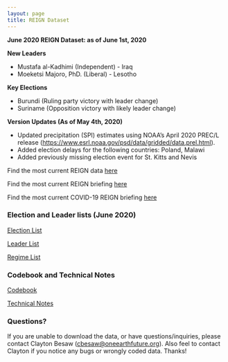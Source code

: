 ```yaml
---
layout: page
title: REIGN Dataset
---
```


**June 2020 REIGN Dataset: as of June 1st, 2020**

**New Leaders**
  * Mustafa al-Kadhimi (Independent) - Iraq
  * Moeketsi Majoro, PhD. (Liberal) - Lesotho
  
**Key Elections**
  * Burundi (Ruling party victory with leader change)
  * Suriname (Opposition victory with likely leader change)
    
**Version Updates (As of May 4th, 2020)**
  * Updated precipitation (SPI) estimates using NOAA’s April 2020 PREC/L release (https://www.esrl.noaa.gov/psd/data/gridded/data.prel.html).
  * Added election delays for the following countries: Poland, Malawi
  * Added previously missing election event for St. Kitts and Nevis

  
Find the most current REIGN data [here](https://cdn.rawgit.com/OEFDataScience/REIGN.github.io/gh-pages/data_sets/REIGN_2020_6.csv) 

Find the most current REIGN briefing [here](https://medium.com/the-die-is-forecast/international-elections-and-leaders-may-2020-briefing-4d73216e1470?source=friends_link&sk=89839afd4a797567589b3606601a39d9)

Find the most current COVID-19 REIGN briefing [here](https://medium.com/the-die-is-forecast/elections-and-governance-under-covid-19-may-2020-b0f8b9742b1a?source=friends_link&sk=4f50f8ebd261d4d796308bdde0da5525)

### Election and Leader lists (June 2020)

[Election List](https://cdn.rawgit.com/OEFDataScience/REIGN.github.io/gh-pages/data_sets/electionlist_6_20.csv)

[Leader List](https://cdn.rawgit.com/OEFDataScience/REIGN.github.io/gh-pages/data_sets/leaderlist_6_20.csv)

[Regime List](https://cdn.rawgit.com/OEFDataScience/REIGN.github.io/gh-pages/data_sets/regime_list.csv)
	
### Codebook and Technical Notes

[Codebook](https://cdn.rawgit.com/OEFDataScience/REIGN.github.io/gh-pages/documents/reign_codebook.pdf)

[Technical Notes](https://cdn.rawgit.com/OEFDataScience/REIGN.github.io/gh-pages/documents/reign_notes.pdf)


### Questions?

If you are unable to download the data, or have questions/inquiries, please contact Clayton Besaw (<cbesaw@oneearthfuture.org>). Also feel to contact Clayton if you notice any bugs or wrongly coded data. Thanks!

